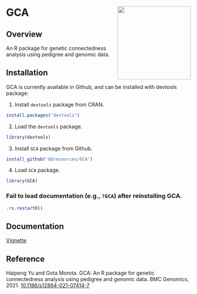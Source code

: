 
<!-- README.md is generated from README.Rmd. Please edit README.Rmd (this file) -->

# GCA <img src="man/figures/GCA.png" height="200" align="right"/>

## Overview

An R package for genetic connectedness analysis using pedigree and
genomic data.

## Installation

GCA is currently available in Github, and can be installed with devtools
package:

1.  Install `devtools` package from CRAN.

<!-- end list -->

``` r
install.packages("devtools")
```

2.  Load the `devtools` package.

<!-- end list -->

``` r
library(devtools)
```

3.  Install `GCA` package from Github.

<!-- end list -->

``` r
install_github('QGresources/GCA')
```

4.  Load `GCA` package.

<!-- end list -->

``` r
library(GCA)
```

### Fail to load documentation (e.g., `?GCA`) after reinstalling GCA.

``` r
.rs.restartR() 
```

## Documentation

[Vignette](https://qgresources.github.io/GCA_Vignette/GCA.html)

## Reference

Haipeng Yu and Gota Morota. GCA: An R package for genetic connectedness
analysis using pedigree and genomic data. BMC Genomics, 2021.
[10.1186/s12864-021-07414-7](https://bmcgenomics.biomedcentral.com/articles/10.1186/s12864-021-07414-7)
